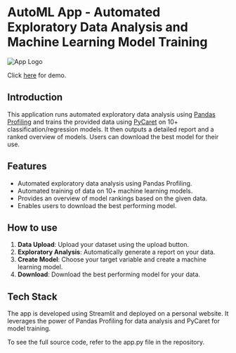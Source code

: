 # AutoML App - Automated Exploratory Data Analysis and Machine Learning Model Training

![App Logo](https://static.javatpoint.com/tutorial/machine-learning/images/machine-learning-logo.png)

Click [here](https://automl.alexmircea.dev/) for demo.

## Introduction

This application runs automated exploratory data analysis using [Pandas Profiling](https://pandas-profiling.github.io/pandas-profiling/docs/) and trains the provided data using [PyCaret](https://pycaret.org/) on 10+ classification/regression models. It then outputs a detailed report and a ranked overview of models. Users can download the best model for their use.

## Features

- Automated exploratory data analysis using Pandas Profiling.
- Automated training of data on 10+ machine learning models.
- Provides an overview of model rankings based on the given data.
- Enables users to download the best performing model.

## How to use

1. **Data Upload**: Upload your dataset using the upload button.
2. **Exploratory Analysis**: Automatically generate a report on your data.
3. **Create Model**: Choose your target variable and create a machine learning model.
4. **Download**: Download the best performing model for your data.

## Tech Stack

The app is developed using Streamlit and deployed on a personal website. It leverages the power of Pandas Profiling for data analysis and PyCaret for model training.

To see the full source code, refer to the app.py file in the repository.
